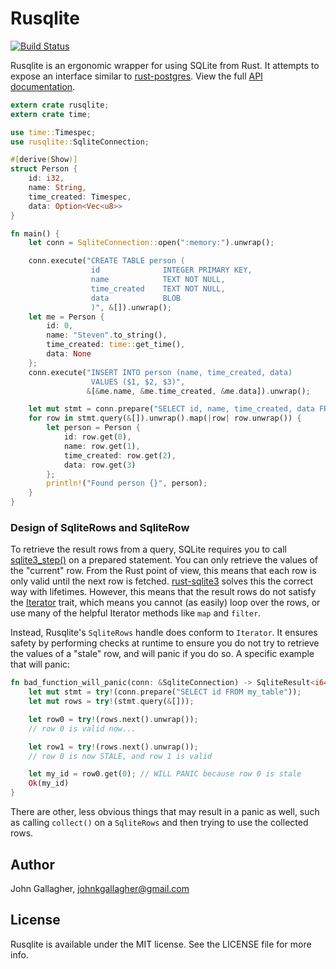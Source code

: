 # Rusqlite

[![Build Status](https://api.travis-ci.org/jgallagher/rusqlite.svg?branch=master)](https://travis-ci.org/jgallagher/rusqlite)

Rusqlite is an ergonomic wrapper for using SQLite from Rust. It attempts to expose
an interface similar to [rust-postgres](https://github.com/sfackler/rust-postgres). View the full
[API documentation](http://www.rust-ci.org/jgallagher/rusqlite/doc/rusqlite/).

```rust
extern crate rusqlite;
extern crate time;

use time::Timespec;
use rusqlite::SqliteConnection;

#[derive(Show)]
struct Person {
    id: i32,
    name: String,
    time_created: Timespec,
    data: Option<Vec<u8>>
}

fn main() {
    let conn = SqliteConnection::open(":memory:").unwrap();

    conn.execute("CREATE TABLE person (
                  id              INTEGER PRIMARY KEY,
                  name            TEXT NOT NULL,
                  time_created    TEXT NOT NULL,
                  data            BLOB
                  )", &[]).unwrap();
    let me = Person {
        id: 0,
        name: "Steven".to_string(),
        time_created: time::get_time(),
        data: None
    };
    conn.execute("INSERT INTO person (name, time_created, data)
                  VALUES ($1, $2, $3)",
                 &[&me.name, &me.time_created, &me.data]).unwrap();

    let mut stmt = conn.prepare("SELECT id, name, time_created, data FROM person").unwrap();
    for row in stmt.query(&[]).unwrap().map(|row| row.unwrap()) {
        let person = Person {
            id: row.get(0),
            name: row.get(1),
            time_created: row.get(2),
            data: row.get(3)
        };
        println!("Found person {}", person);
    }
}
```

### Design of SqliteRows and SqliteRow

To retrieve the result rows from a query, SQLite requires you to call
[sqlite3_step()](https://www.sqlite.org/c3ref/step.html) on a prepared statement. You can only
retrieve the values of the "current" row. From the Rust point of view, this means that each row
is only valid until the next row is fetched.  [rust-sqlite3](https://github.com/dckc/rust-sqlite3)
solves this the correct way with lifetimes.  However, this means that the result rows do not
satisfy the [Iterator](http://doc.rust-lang.org/std/iter/trait.Iterator.html) trait, which means
you cannot (as easily) loop over the rows, or use many of the helpful Iterator methods like `map`
and `filter`.

Instead, Rusqlite's `SqliteRows` handle does conform to `Iterator`. It ensures safety by
performing checks at runtime to ensure you do not try to retrieve the values of a "stale" row, and
will panic if you do so. A specific example that will panic:

```rust
fn bad_function_will_panic(conn: &SqliteConnection) -> SqliteResult<i64> {
    let mut stmt = try!(conn.prepare("SELECT id FROM my_table"));
    let mut rows = try!(stmt.query(&[]));

    let row0 = try!(rows.next().unwrap());
    // row 0 is valid now...

    let row1 = try!(rows.next().unwrap());
    // row 0 is now STALE, and row 1 is valid

    let my_id = row0.get(0); // WILL PANIC because row 0 is stale
    Ok(my_id)
}
```

There are other, less obvious things that may result in a panic as well, such as calling
`collect()` on a `SqliteRows` and then trying to use the collected rows.

## Author

John Gallagher, johnkgallagher@gmail.com

## License

Rusqlite is available under the MIT license. See the LICENSE file for more info.
